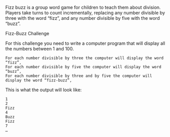 
Fizz buzz is a group word game for children to teach them about division. Players take turns to count incrementally, replacing any number divisible by three with the word “fizz”, and any number divisible by five with the word “buzz”.

Fizz-Buzz Challenge

For this challenge you need to write a computer program that will display all the numbers between 1 and 100.

    For each number divisible by three the computer will display the word “fizz”,
    For each number divisible by five the computer will display the word “buzz”,
    For each number divisible by three and by five the computer will display the word “fizz-buzz”,

This is what the output will look like:

    1
    2
    Fizz
    4
    Buzz
    Fizz
    7
    … 